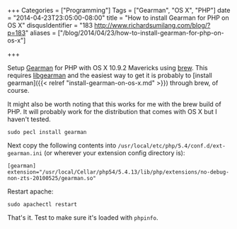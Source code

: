 +++
Categories = ["Programming"]
Tags = ["Gearman", "OS X", "PHP"]
date = "2014-04-23T23:05:00-08:00"
title = "How to install Gearman for PHP on OS X"
disqusIdentifier = "183 http://www.richardsumilang.com/blog/?p=183"
aliases = ["/blog/2014/04/23/how-to-install-gearman-for-php-on-os-x"]

+++

Setup [Gearman][1] for PHP with OS X 10.9.2 Mavericks using [brew][2]. This
requires [libgearman][3] and the easiest way to get it is probably to
[install gearman]({{< relref "install-gearman-on-os-x.md" >}}) through brew, of course.

It might also be worth noting that this works for me with the brew build of PHP.
It will probably work for the distribution that comes with OS X but I haven't
tested.

<pre><code class="language-bash" title="Install">sudo pecl install gearman</code></pre>

Next copy the following contents into `/usr/local/etc/php/5.4/conf.d/ext-gearman.ini`
(or wherever your extension config directory is):

<pre><code class="language-ini" title="Extension configuration">[gearman]
extension="/usr/local/Cellar/php54/5.4.13/lib/php/extensions/no-debug-non-zts-20100525/gearman.so"</code></pre>

Restart apache:

<pre><code class="language-bash">sudo apachectl restart</code></pre>

That's it. Test to make sure it's loaded with `phpinfo`.

[1]: http://www.php.net/manual/en/book.gearman.php "Gearman PHP"
[2]: http://brew.sh/ "Homebrew"
[3]: http://gearman.info/libgearman/ "libgearman"
